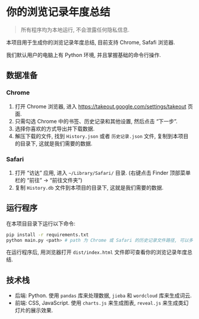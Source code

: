 # 你的浏览记录年度总结

> 所有程序均为本地运行, 不会泄露任何隐私信息.

本项目用于生成你的浏览记录年度总结, 目前支持 Chrome, Safafi 浏览器.

我们默认用户的电脑上有 Python 环境, 并且掌握基础的命令行操作.

## 数据准备

### Chrome

1. 打开 Chrome 浏览器, 进入 <https://takeout.google.com/settings/takeout> 页面.
2. 只需勾选 Chrome 中的书签、历史记录和其他设置, 然后点击 “下一步”.
3. 选择你喜欢的方式导出并下载数据.
4. 解压下载的文件, 找到 `History.json` 或者 `历史记录.json` 文件, 复制到本项目的目录下, 这就是我们需要的数据.

### Safari

1. 打开 “访达” 应用, 进入 `~/Library/Safari/` 目录. (右键点击 Finder 顶部菜单栏的 “前往” -> “前往文件夹”)
2. 复制 `History.db` 文件到本项目的目录下, 这就是我们需要的数据.

## 运行程序

在本项目目录下运行以下命令:

```bash
pip install -r requirements.txt
python main.py <path> # path 为 Chrome 或 Safari 的历史记录文件路径, 可以多个
```

在运行程序后, 用浏览器打开 `dist/index.html` 文件即可查看你的浏览记录年度总结.

## 技术栈

- 后端: Python. 使用 `pandas` 库来处理数据, `jieba` 和 `wordcloud` 库来生成词云.
- 前端: CSS, JavaScript. 使用 `charts.js` 来生成图表, `reveal.js` 来生成类幻灯片的展示效果.
